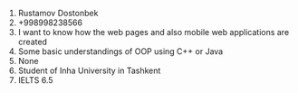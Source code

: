 
1. Rustamov Dostonbek
2. +998998238566
3. I want to know how the web pages and also mobile web applications are created
4. Some basic understandings of OOP using C++ or Java
5. None
6. Student of Inha University in Tashkent
7. IELTS 6.5 
